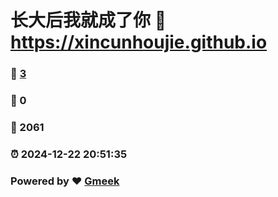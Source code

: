 # 长大后我就成了你 :link: https://xincunhoujie.github.io 
### :page_facing_up: [3](https://xincunhoujie.github.io/tag.html) 
### :speech_balloon: 0 
### :hibiscus: 2061 
### :alarm_clock: 2024-12-22 20:51:35 
### Powered by :heart: [Gmeek](https://github.com/Meekdai/Gmeek)
